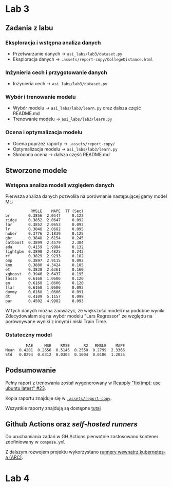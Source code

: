 # Lab 3

## Zadania z labu

### Eksploracja i wstępna analiza danych

 - Przetwarzanie danych -> `asi_labs/lab3/dataset.py`
 - Eksploracja danych -> `.assets/report-copy/CollegeDistance.html`

### Inżynieria cech i przygotowanie danych

 - Inżynieria cech -> `asi_labs/lab3/dataset.py`

### Wybór i trenowanie modelu

 - Wybór modelu -> `asi_labs/lab3/learn.py` oraz dalsza część README.md
 - Trenowanie modelu -> `asi_labs/lab3/learn.py`

### Ocena i optymalizacja modelu

 - Ocena poprzez raporty -> `.assets/report-copy/`
 - Optymalizacja modelu -> `asi_labs/lab3/learn.py`
 - Skrócona ocena -> dalsza część README.md

## Stworzone modele

### Wstępna analiza modeli względem danych

Pierwsza analiza danych pozwoliła na porównanie następującej gamy model ML:

```
           RMSLE    MAPE  TT (Sec)
br        0.3856  2.0547     0.122
ridge     0.3852  2.0647     0.092
lar       0.3852  2.0653     0.093
lr        0.3848  2.0682     0.095
huber     0.3776  2.1839     0.125
gbr       0.3848  2.6154     0.245
catboost  0.3899  2.4579     2.384
ada       0.4159  1.9984     0.132
lightgbm  0.3898  2.4825     0.243
rf        0.3829  2.9293     0.182
omp       0.3897  2.9115     0.092
knn       0.3880  4.3424     0.105
et        0.3838  2.6361     0.160
xgboost   0.3946  2.6437     0.195
lasso     0.6168  1.0606     0.120
en        0.6168  1.0606     0.120
llar      0.6168  1.0606     0.092
dummy     0.6168  1.0606     0.091
dt        0.4109  5.1157     0.099
par       0.4502  4.9982     0.093
```

W tych danych można zauważyć, że większość modeli ma podobne wyniki. Zdecydowałam się na wybór modelu "Lars Regressor" ze względu na porównywane wyniki z innymi i niski Train Time.

### Ostateczny model

```
         MAE     MSE    RMSE      R2   RMSLE    MAPE
Mean  0.4201  0.2656  0.5145  0.2558  0.2799  2.3366
Std   0.0294  0.0312  0.0303  0.1004  0.0186  1.2025
```

## Podsumowanie

Pełny raport z trenowania został wygenerowany w [Reapply "fix(tmp): use ubuntu latest" #23](https://github.com/S24477AleksandraInd/lab-3-4/actions/runs/11542692322).

Kopia raportu znajduje się w [`.assets/report-copy`](.assets/report-copy).

Wszystkie raporty znajdują są dostępne [tutaj](https://github.com/S24477AleksandraInd/lab-3-4/actions?query=event%3Apush+is%3Asuccess+branch%3Amain)

## Github Actions oraz *self-hosted runners*

Do uruchamiania zadań w GH Actions pierwotnie zastosowano kontener zdefiniowany w `compose.yml`

Z dalszym rozwojem projektu wykorzystano [runnery wewnątrz kubernetes-a (ARC)](https://docs.github.com/en/actions/hosting-your-own-runners/managing-self-hosted-runners-with-actions-runner-controller/quickstart-for-actions-runner-controller).

# Lab 4
